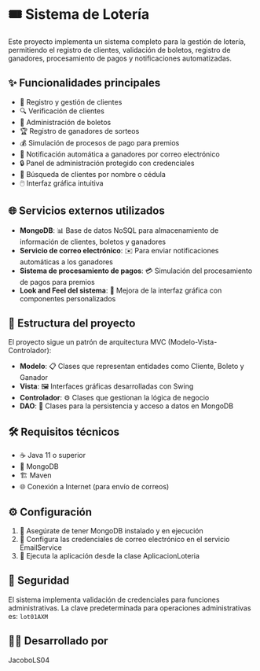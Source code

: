 # 🎟️ Sistema de Lotería

Este proyecto implementa un sistema completo para la gestión de lotería, permitiendo el registro de clientes, validación de boletos, registro de ganadores, procesamiento de pagos y notificaciones automatizadas.

## ✨ Funcionalidades principales

- 👤 Registro y gestión de clientes
- 🔍 Verificación de clientes
- 🎫 Administración de boletos
- 🏆 Registro de ganadores de sorteos
- 💰 Simulación de procesos de pago para premios
- 📧 Notificación automática a ganadores por correo electrónico
- 🔒 Panel de administración protegido con credenciales
- 🔎 Búsqueda de clientes por nombre o cédula
- 🖱️ Interfaz gráfica intuitiva

## 🌐 Servicios externos utilizados

- **MongoDB**: 📊 Base de datos NoSQL para almacenamiento de información de clientes, boletos y ganadores
- **Servicio de correo electrónico**: ✉️ Para enviar notificaciones automáticas a los ganadores
- **Sistema de procesamiento de pagos**: 💳 Simulación del procesamiento de pagos para premios
- **Look and Feel del sistema**: 🎨 Mejora de la interfaz gráfica con componentes personalizados

## 📁 Estructura del proyecto

El proyecto sigue un patrón de arquitectura MVC (Modelo-Vista-Controlador):
- **Modelo**: 📋 Clases que representan entidades como Cliente, Boleto y Ganador
- **Vista**: 🖼️ Interfaces gráficas desarrolladas con Swing
- **Controlador**: ⚙️ Clases que gestionan la lógica de negocio
- **DAO**: 💾 Clases para la persistencia y acceso a datos en MongoDB

## 🛠️ Requisitos técnicos

- ☕ Java 11 o superior
- 🍃 MongoDB
- 🏗️ Maven
- 🌐 Conexión a Internet (para envío de correos)

## ⚙️ Configuración

1. 🔄 Asegúrate de tener MongoDB instalado y en ejecución
2. 📨 Configura las credenciales de correo electrónico en el servicio EmailService
3. 🚀 Ejecuta la aplicación desde la clase AplicacionLoteria

## 🔐 Seguridad

El sistema implementa validación de credenciales para funciones administrativas. La clave predeterminada para operaciones administrativas es: `lot01AXM`

## 👨‍💻 Desarrollado por

JacoboLS04
